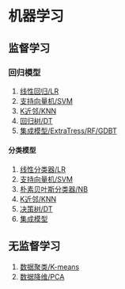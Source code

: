 # 机器学习

## 监督学习

### 回归模型
1. [线性回归/LR]()
2. [支持向量机/SVM]()
3. [K近邻/KNN]()
4. [回归树/DT]()
5. [集成模型/ExtraTress/RF/GDBT]()

#### 分类模型
1. [线性分类器/LR]()
2. [支持向量机/SVM]()
3. [朴素贝叶斯分类器/NB]()
4. [K近邻/KNN](https://github.com/zhaotianxiang/machine-learnning/tree/master/src/model)
5. [决策树/DT]()
6. [集成模型]()

## 无监督学习
1. [数据聚类/K-means]()
2. [数据降维/PCA]()
